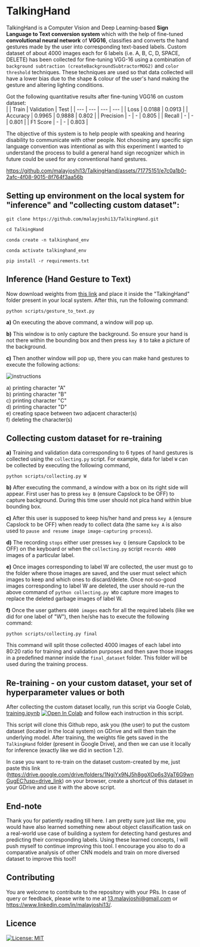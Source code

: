 # TalkingHand
TalkingHand is a Computer Vision and Deep Learning-based **Sign Language to Text conversion system** which with the help of fine-tuned **convolutional neural network** of **VGG16**, classifies and converts the hand gestures made by the user into corresponding text-based labels. Custom dataset of about 4000 images each for 6 labels (i.e. A, B, C, D, SPACE, DELETE) has been collected for fine-tuning VGG-16 using a combination of ```background subtraction (createBackgroundSubtractorMOG2)``` and ```color threshold``` techniques. These techniques are used so that data collected will have a lower bias due to the shape & colour of the user's hand making the gesture and altering lighting conditions.

Got the following quantitative results after fine-tuning VGG16 on custom dataset: <br>
| | Train | Validation | Test |
| --- | --- | --- | --- |
| Loss | 0.0188 | 0.0913 |
| Accuracy | 0.9965 | 0.9888 | 0.802 |
| Precision | - | - | 0.805 |
| Recall | - | - | 0.801 |
| F1 Score | - | - | 0.803 |

The objective of this system is to help people with speaking and hearing disability to communicate with other people. Not choosing any specific sign language convention was intentional as with this experiment I wanted to understand the process to build a general hand sign recognizer which in future could be used for any conventional hand gestures.

https://github.com/malayjoshi13/TalkingHand/assets/71775151/e7c0a1b0-2afc-4f08-9015-8f764f3aa56b

## Setting up environment on the local system for **"inference"** and **"collecting custom dataset"**:

```
git clone https://github.com/malayjoshi13/TalkingHand.git

cd TalkingHand

conda create -n talkinghand_env

conda activate talkinghand_env

pip install -r requirements.txt
```

## Inference (Hand Gesture to Text)

Now download weights from [this link](https://drive.google.com/file/d/19tynPMUW8Ee9geskABT6QXKPkfXm9OiI/view?usp=sharing) and place it inside the "TalkingHand" folder present in your local system. After this, run the following command:

```
python scripts/gesture_to_text.py
```

**a)** On executing the above command, a window will pop up. 
 
**b)** This window is to only capture the background. So ensure your hand is not there within the bounding box and then press ```key B``` to take a picture of the background. 

**c)** Then another window will pop up, there you can make hand gestures to execute the following actions:

![instructions](https://github.com/malayjoshi13/TalkingHand/assets/71775151/3e1d6d1e-e552-488f-96ca-2672968e122b)

a) printing character "A" <br>
b) printing character "B" <br>
c) printing character "C" <br>
d) printing character "D" <br>
e) creating space between two adjacent character(s) <br>
f) deleting the character(s) <br>

## Collecting custom dataset for re-training
**a)** Training and validation data corresponding to 6 types of hand gestures is collected using the ```collecting.py``` script. For example, data for label ```W``` can be collected by executing the following command,

```
python scripts/collecting.py W
``` 

**b)** After executing the command, a window with a box on its right side will appear. First user has to press ```key B``` (ensure Capslock to be OFF) to capture background. During this time user should not plca hand within blue bounding box. 

**c)** After this user is supposed to keep his/her hand and press ```key A``` (ensure Capslock to be OFF) when ready to collect data (the same ```key A``` is also used to ```pause and resume image image-capturing process```). 

**d)** The recording ```stops``` either user presses ```key Q``` (ensure Capslock to be OFF) on the keyboard or when the ```collecting.py``` script ```records 4000``` images of a particular label.

**e)** Once images corresponding to label W are collected, the user must go to the folder where those images are saved, and the user must select which images to keep and which ones to discard/delete. Once not-so-good images corresponding to label W are deleted, the user should re-run the above command of ```python collecting.py W```to capture more images to replace the deleted garbage images of label W. 

**f)** Once the user gathers ```4000 images``` each for all the required labels (like we did for one label of "W"), then he/she has to execute the following command:

```
python scripts/collecting.py final
```

This command will split those collected 4000 images of each label into 80:20 ratio for training and validation purposes and then save those images in a  predefined manner inside the ```final_dataset``` folder. This folder will be used during the training process.

## Re-training - on your custom dataset, your set of hyperparameter values or both

After collecting the custom dataset locally, run this script via Google Colab, [training.ipynb](https://github.com/malayjoshi13/TalkingHand/blob/main/scripts/training.ipynb) [![Open In Colab](https://colab.research.google.com/assets/colab-badge.svg)](https://colab.research.google.com/github/malayjoshi13/TalkingHand/blob/main/scripts/training.ipynb) and follow each instruction in this script. 

This script will clone this Github repo, ask you (the user) to put the custom dataset (located in the local system) on GDrive and will then train the underlying model. After training, the weights file gets saved in the ```TalkingHand``` folder (present in Google Drive), and then we can use it locally for inference (exactly like we did in section 1.2).

In case you want to re-train on the dataset custom-created by me, just paste this link (https://drive.google.com/drive/folders/1NgiYx9NJ5h8ggXOp6s3VaT6G9wnGugEC?usp=drive_link) on your browser, create a shortcut of this dataset in your GDrive and use it with the above script.

## End-note
Thank you for patiently reading till here. I am pretty sure just like me, you would have also learned something new about object classification task on a real-world use case of building a system for detecting hand gestures and predicting their corresponding labels. Using these learned concepts, I will push myself to continue improving this tool. I encourage you also to do a comparative analysis of other CNN models and train on more diversed dataset to improve this tool!!

## Contributing
You are welcome to contribute to the repository with your PRs. In case of query or feedback, please write to me at 13.malayjoshi@gmail.com or https://www.linkedin.com/in/malayjoshi13/.

## Licence

[![License: MIT](https://img.shields.io/badge/License-MIT-yellow.svg)](https://github.com/malayjoshi13/TalkingHand/blob/main/LICENSE)
